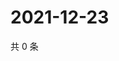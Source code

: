 # 2021-12-23

共 0 条

<!-- BEGIN WEIBO -->
<!-- 最后更新时间 Thu Dec 23 2021 14:11:18 GMT+0800 (China Standard Time) -->

<!-- END WEIBO -->

